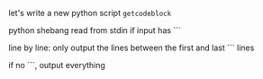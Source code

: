 let's write a new python script `getcodeblock`

python shebang
read from stdin
if input has ```

line by line:
only output the lines between the first and last ``` lines

if no ```, output everything
